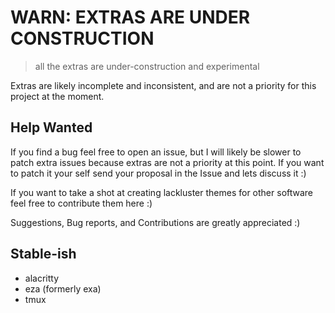 # WARN: EXTRAS ARE UNDER CONSTRUCTION
> all the extras are under-construction and experimental

Extras are likely incomplete and inconsistent, and are not a priority for this project at
the moment.

## Help Wanted
If you find a bug feel free to open an issue, but I will likely be slower to patch extra 
issues because extras are not a priority at this point. If you want to patch it your self 
send your proposal in the Issue and lets discuss it :)

If you want to take a shot at creating lackluster themes for other software feel free to
contribute them here :)

Suggestions, Bug reports, and Contributions are greatly appreciated :)

## Stable-ish
* alacritty
* eza (formerly exa)
* tmux

